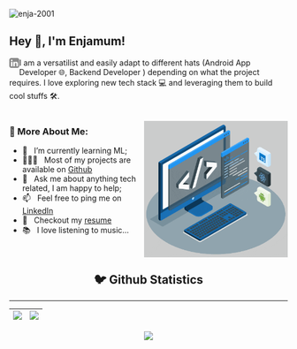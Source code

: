 ![enja-2001](https://socialify.git.ci/enja-2001/enja-2001/image?description=1&descriptionEditable=I%20am%20an%20Android%20Developer&font=KoHo&forks=1&issues=1&logo=https%3A%2F%2F1.bp.blogspot.com%2F-LgTa-xDiknI%2FX4EflN56boI%2FAAAAAAAAPuk%2F24YyKnqiGkwRS9-_9suPKkfsAwO4wHYEgCLcBGAsYHQ%2Fs0%2Fimage9.png&owner=1&pattern=Formal%20Invitation&pulls=1&stargazers=1&theme=Light)
## Hey 👋, I'm Enjamum!
<a href='https://www.linkedin.com/in/md-enjamum-hossain-a2a46a202/'><img align='left' alt="linkedin" src="https://github.com/dsnehasish74/dsnehasish74/blob/main/assets/linkedin.svg" height='18px'/></a>


I am a versatilist and easily adapt to different hats (Android App Developer 🌐, Backend Developer ) depending on what the project requires. I love exploring new tech stack 💻 and leveraging them to build cool stuffs 🛠️. 
<br/>
<br/>

<img align="right" alt="GIF" src="https://raw.githubusercontent.com/dsnehasish74/dsnehasish74/main/techstack.gif" width="260px"/>
  
### 🧐 More About Me:
- 🌱 &nbsp; I’m currently learning ML; 
- 👨🏻‍💻 &nbsp; Most of my projects are available on [Github](https://github.com/enja-2001?tab=repositories)
- 💬 &nbsp; Ask me about anything tech related, I am happy to help;
- 📫 &nbsp; Feel free to ping me on [LinkedIn](https://www.linkedin.com/in/md-enjamum-hossain-a2a46a202/)
- 📝 &nbsp; Checkout my [resume]()
- 📚 &nbsp; I love listening to music...
<br>

<h2 align="center">🐦 Github Statistics </h2>
<hr>

|<img src="https://github-readme-stats.vercel.app/api?username=enja-2001&&show_icons=true&count_private=true&theme=radical"/>|<img src="https://github-readme-streak-stats.herokuapp.com/?user=enja-2001&theme=radical"/>|
|---|---|
<p align = "center">
<img src="https://activity-graph.herokuapp.com/graph?username=enja-2001&theme=redical">
</p>
